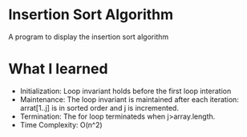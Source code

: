 # Insertion Sort Algorithm 
A program to display the insertion sort algorithm

# What I learned 
- Initialization: Loop invariant holds before the first loop interation
- Maintenance: The loop invariant is maintained after each iteration: arrat[1..j] is in sorted order and j is incremented.
- Termination: The for loop terminateds when j>array.length. 
- Time Complexity: O(n^2)
